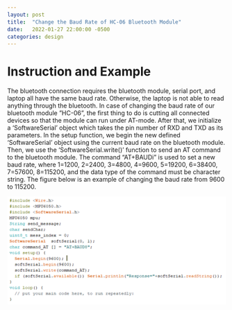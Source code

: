 ```yaml
---
layout: post
title:  "Change the Baud Rate of HC-06 Bluetooth Module"
date:   2022-01-27 22:00:00 -0500
categories: design
---
```


# Instruction and Example

The bluetooth connection requires the bluetooth module, serial port, and laptop all have the same baud rate. Otherwise, the laptop is not able to read anything through the bluetooth. In case of changing the baud rate of our bluetooth module ”HC-06”, the first thing to do is cutting all connected devices so that the module can run under AT-mode. After that, we initialize a ‘SoftwareSerial’ object which takes the pin number of RXD and TXD as its parameters. In the setup function, we begin the new defined ‘SoftwareSerial’ object using the current baud rate on the bluetooth module. Then, we use the ‘SoftwareSerial.write()’ function to send an AT command to the bluetooth module. The command “AT+BAUDi” is used to set a new baud rate, where 1=1200, 2=2400, 3=4800, 4=9600, 5=19200, 6=38400, 7=57600, 8=115200, and the data type of the command must be character string. The figure below is an example of changing the baud rate from 9600 to 115200.


![changeFrom9600To115200.png](/assets/images/changeFrom9600To115200.png)
